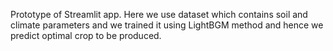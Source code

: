 Prototype of Streamlit app. Here we use dataset which contains soil and climate parameters and we trained it using LightBGM method and hence we predict optimal crop to be produced.
